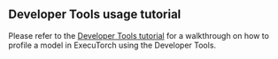 ## Developer Tools usage tutorial

Please refer to the [Developer Tools tutorial](./tutorials/dev-tools-integration-tutorial) for a walkthrough on how to profile a model in ExecuTorch using the Developer Tools.

